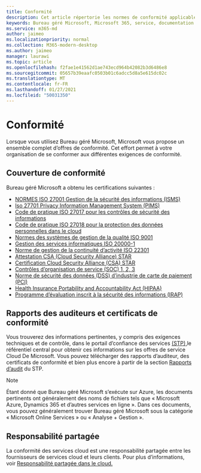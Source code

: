 ```yaml
---
title: Conformité
description: Cet article répertorie les normes de conformité applicables au Bureau géré Microsoft.
keywords: Bureau géré Microsoft, Microsoft 365, service, documentation
ms.service: m365-md
author: jaimeo
ms.localizationpriority: normal
ms.collection: M365-modern-desktop
ms.author: jaimeo
manager: laurawi
ms.topic: article
ms.openlocfilehash: f2fae1e41562d1ae743ecd964b42082b3d6486e8
ms.sourcegitcommit: 05657b39eaafc0503b01c6adcc5d8a5e615dc02c
ms.translationtype: MT
ms.contentlocale: fr-FR
ms.lasthandoff: 01/27/2021
ms.locfileid: "50031350"
---
```

# <a name="compliance"></a>Conformité

Lorsque vous utilisez Bureau géré Microsoft, Microsoft vous propose un ensemble complet d’offres de conformité. Cet effort permet à votre organisation de se conformer aux différentes exigences de conformité.

## <a name="compliance-coverage"></a>Couverture de conformité

Bureau géré Microsoft a obtenu les certifications suivantes :

- [NORMES ISO 27001 Gestion de la sécurité des informations (ISMS)](https://docs.microsoft.com/compliance/regulatory/offering-ISO-27001)
- [Iso 27701 Privacy Information Management System (PIMS)](https://docs.microsoft.com/compliance/regulatory/offering-iso-27701)
- [Code de pratique ISO 27017 pour les contrôles de sécurité des informations](https://docs.microsoft.com/compliance/regulatory/offering-ISO-27017)
- [Code de pratique ISO 27018 pour la protection des données personnelles dans le cloud](https://docs.microsoft.com/compliance/regulatory/offering-ISO-27018)
- [Normes des systèmes de gestion de la qualité ISO 9001](https://docs.microsoft.com/compliance/regulatory/offering-ISO-9001)
- [Gestion des services informatiques ISO 20000-1](https://docs.microsoft.com/compliance/regulatory/offering-ISO-20000-1-2011)
- [Norme de gestion de la continuité d’activité ISO 22301](https://docs.microsoft.com/compliance/regulatory/offering-ISO-22301)
- [Attestation CSA (Cloud Security Alliance) STAR](https://docs.microsoft.com/compliance/regulatory/offering-CSA-STAR-Attestation)
- [Certification Cloud Security Alliance (CSA) STAR](https://docs.microsoft.com/compliance/regulatory/offering-CSA-Star-Certification)
- [Contrôles d’organisation de service (SOC) 1, 2, 3](https://docs.microsoft.com/compliance/regulatory/offering-SOC)
- [Norme de sécurité des données (DSS) d’industrie de carte de paiement (PCI)](https://docs.microsoft.com/compliance/regulatory/offering-PCI-DSS)
- [Health Insurance Portability and Accountability Act (HIPAA)](https://docs.microsoft.com/compliance/regulatory/offering-hipaa-hitech)
- [Programme d’évaluation inscrit à la sécurité des informations (IRAP)](https://docs.microsoft.com/compliance/regulatory/offering-ccsl-irap-australia)


## <a name="auditor-reports-and-compliance-certificates"></a>Rapports des auditeurs et certificats de conformité

Vous trouverez des informations pertinentes, y compris des exigences techniques et de contrôle, dans le portail d’confiance des services [(STP),](https://servicetrust.microsoft.com/)le référentiel central pour obtenir ces informations sur les offres de service Cloud De Microsoft. Vous pouvez télécharger des rapports d’auditeur, des certificats de conformité et bien plus encore à partir de la section [Rapports d’audit](https://servicetrust.microsoft.com/ViewPage/MSComplianceGuide) du STP.

> [!NOTE]
> Étant donné que Bureau géré Microsoft s’exécute sur Azure, les documents pertinents ont généralement des noms de fichiers tels que « Microsoft Azure, Dynamics 365 et d’autres services en ligne ». Dans ces documents, vous pouvez généralement trouver Bureau géré Microsoft sous la catégorie « Microsoft Online Services » ou « Analyse + Gestion ».

## <a name="shared-responsibility"></a>Responsabilité partagée

La conformité des services cloud est une responsabilité partagée entre les fournisseurs de services cloud et leurs clients. Pour plus d’informations, voir [Responsabilité partagée dans le cloud.](https://docs.microsoft.com/azure/security/fundamentals/shared-responsibility)
